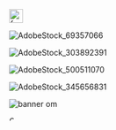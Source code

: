<img width="25" alt="favicon" src="https://github.com/user-attachments/assets/6e9a447a-f63c-48ef-99b7-1db80df341b5">

![AdobeStock_69357066](https://github.com/user-attachments/assets/33852952-9915-4422-aec5-f26b9f4a4d6d)

![AdobeStock_303892391](https://github.com/user-attachments/assets/03e8f660-3c79-48cc-b13c-348b3e889090)

![AdobeStock_500511070](https://github.com/user-attachments/assets/732d5f59-8e64-4cbd-8bc8-2c4d0420d6b5)

![AdobeStock_345656831](https://github.com/user-attachments/assets/150c120e-bf72-4be3-b5d4-f16cbadec17f)

![banner om](https://github.com/user-attachments/assets/3b2cdc73-0772-4036-89d6-23a99e3fb5aa)

<img width="8" alt="OM_favicon" src="https://github.com/user-attachments/assets/4f68a8ef-8bfa-42d3-834e-83c19a2d4d86">









